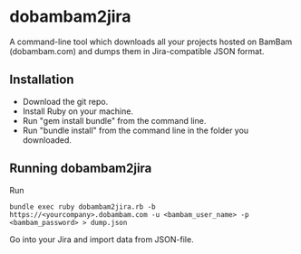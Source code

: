 dobambam2jira
=============

A command-line tool which downloads all your projects hosted on BamBam (dobambam.com) and dumps them in Jira-compatible JSON format.


Installation
------------

 * Download the git repo.
 * Install Ruby on your machine.
 * Run "gem install bundle" from the command line.
 * Run "bundle install" from the command line in the folder you downloaded.

Running dobambam2jira
---------------------

Run
```
bundle exec ruby dobambam2jira.rb -b https://<yourcompany>.dobambam.com -u <bambam_user_name> -p <bambam_password> > dump.json
```

Go into your Jira and import data from JSON-file.
